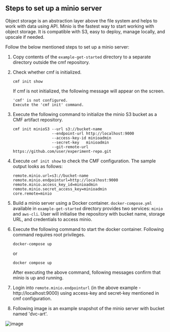 ## Steps to set up a minio server
Object storage is an abstraction layer above the file system and helps to work with data using API.
Minio is the fastest way to start working with object storage.
It is compatible with S3, easy to deploy, manage locally, and upscale if needed.

Follow the below mentioned steps to set up a minio server:

1. Copy contents of the `example-get-started` directory to a separate directory outside the cmf repository.


2. Check whether cmf is initialized.
   ```
   cmf init show
   ```
   If cmf is not initialized, the following message will appear on the screen.
   ```
   'cmf' is not configured.
   Execute the 'cmf init' command.
   ```

3.  Execute the following command to initialize the minio S3 bucket as a CMF artifact repository.
    ```
    cmf init minioS3 --url s3://bucket-name 
                     --endpoint-url http://localhost:9000
                     --access-key-id minioadmin 
                     --secret-key   minioadmin 
                     --git-remote-url https://github.com/user/experiment-repo.git
    ```

4. Execute `cmf init show` to check the CMF configuration. The sample output looks as follows:
   ```
   remote.minio.url=s3://bucket-name
   remote.minio.endpointurl=http://localhost:9000
   remote.minio.access_key_id=minioadmin
   remote.minio.secret_access_key=minioadmin
   core.remote=minio
   ```

5. Build a minio server using a Docker container. `docker-compose.yml` available in `example-get-started` directory provides two services: `minio` and `aws-cli`.
   User will initialise the repository with bucket name, storage URL, and credentials to access minio.
6. Execute the following command to start the docker container. Following command requires root privileges.
   ```
   docker-compose up
   ```
   or
   ```
   docker compose up
   ```
   After executing the above command, following messages confirm that minio is up and running.

7. Login into `remote.minio.endpointurl` (in the above example - http://localhost:9000) using access-key and secret-key mentioned in cmf configuration.

8. Following image is an example snapshot of the minio server with bucket named 'dvc-art'.

![image](https://miro.medium.com/max/1100/1*sIOUllU2O6YGdT7ARoY-xw.webp)
